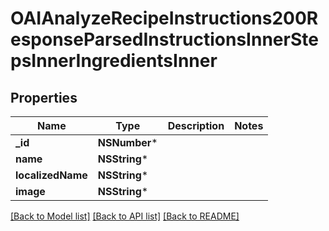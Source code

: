 # OAIAnalyzeRecipeInstructions200ResponseParsedInstructionsInnerStepsInnerIngredientsInner

## Properties
Name | Type | Description | Notes
------------ | ------------- | ------------- | -------------
**_id** | **NSNumber*** |  | 
**name** | **NSString*** |  | 
**localizedName** | **NSString*** |  | 
**image** | **NSString*** |  | 

[[Back to Model list]](../README.md#documentation-for-models) [[Back to API list]](../README.md#documentation-for-api-endpoints) [[Back to README]](../README.md)


